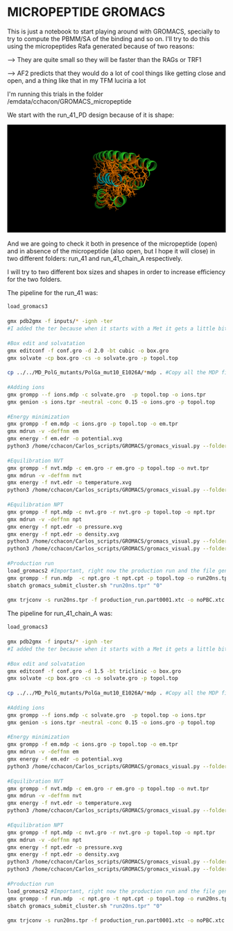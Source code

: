 


# MICROPEPTIDE GROMACS

This is just a notebook to start playing around with GROMACS, specially to try to compute the PBMM/SA of the binding and so on.
I'll try to do this using the micropeptides Rafa generated because of two reasons:

--> They are quite small so they will be faster than the RAGs or TRF1

--> AF2 predicts that they would do a lot of cool things like getting close and open, and a thing like that in my TFM luciria a lot

I'm running this trials in the folder /emdata/cchacon/GROMACS_micropeptide

We start with the run_41_PD design because of it is shape:

![alt text](figures/run_41.png)

And we are going to check it both in presence of the micropeptide (open) and in absence of the micropeptide (also open, but I hope it will close) in two different folders: run_41 and run_41_chain_A respectively.

I will try to two different box sizes and shapes in order to increase efficiency for the two folders.

The pipeline for the run_41 was:

```bash 
load_gromacs3

gmx pdb2gmx -f inputs/* -ignh -ter
#I added the ter because when it starts with a Met it gets a little bit silly, so you have to specify the termini (1 0 works for me)

#Box edit and solvatation
gmx editconf -f conf.gro -d 2.0 -bt cubic -o box.gro 
gmx solvate -cp box.gro -cs -o solvate.gro -p topol.top

cp ../../MD_PolG_mutants/PolGa_mut10_E1026A/*mdp . #Copy all the MDP files !!!!

#Adding ions
gmx grompp --f ions.mdp -c solvate.gro  -p topol.top -o ions.tpr
gmx genion -s ions.tpr -neutral -conc 0.15 -o ions.gro -p topol.top

#Energy minimization
gmx grompp -f em.mdp -c ions.gro -p topol.top -o em.tpr
gmx mdrun -v -deffnm em
gmx energy -f em.edr -o potential.xvg
python3 /home/cchacon/Carlos_scripts/GROMACS/gromacs_visual.py --folder plots --file potential.xvg --mode E

#Equilibration NVT
gmx grompp -f nvt.mdp -c em.gro -r em.gro -p topol.top -o nvt.tpr
gmx mdrun -v -deffnm nvt
gmx energy -f nvt.edr -o temperature.xvg
python3 /home/cchacon/Carlos_scripts/GROMACS/gromacs_visual.py --folder plots --file temperature.xvg --mode T

#Equilibration NPT
gmx grompp -f npt.mdp -c nvt.gro -r nvt.gro -p topol.top -o npt.tpr
gmx mdrun -v -deffnm npt
gmx energy -f npt.edr -o pressure.xvg
gmx energy -f npt.edr -o density.xvg
python3 /home/cchacon/Carlos_scripts/GROMACS/gromacs_visual.py --folder plots --file density.xvg --mode D
python3 /home/cchacon/Carlos_scripts/GROMACS/gromacs_visual.py --folder plots --file pressure.xvg --mode P

#Production run
load_gromacs2 #Important, right now the production run and the file generations are done in different versions, so to generate the last file you have to use the older version of GROMACS Change!!
gmx grompp -f run.mdp  -c npt.gro -t npt.cpt -p topol.top -o run20ns.tpr
sbatch gromacs_submit_cluster.sh "run20ns.tpr" "0"

gmx trjconv -s run20ns.tpr -f production_run.part0001.xtc -o noPBC.xtc -pbc mol -center
```

The pipeline for run_41_chain_A was:


```bash 
load_gromacs3

gmx pdb2gmx -f inputs/* -ignh -ter
#I added the ter because when it starts with a Met it gets a little bit silly, so you have to specify the termini (1 0 works for me)

#Box edit and solvatation
gmx editconf -f conf.gro -d 1.5 -bt triclinic -o box.gro 
gmx solvate -cp box.gro -cs -o solvate.gro -p topol.top

cp ../../MD_PolG_mutants/PolGa_mut10_E1026A/*mdp . #Copy all the MDP files !!!!

#Adding ions
gmx grompp --f ions.mdp -c solvate.gro  -p topol.top -o ions.tpr
gmx genion -s ions.tpr -neutral -conc 0.15 -o ions.gro -p topol.top

#Energy minimization
gmx grompp -f em.mdp -c ions.gro -p topol.top -o em.tpr
gmx mdrun -v -deffnm em
gmx energy -f em.edr -o potential.xvg
python3 /home/cchacon/Carlos_scripts/GROMACS/gromacs_visual.py --folder plots --file potential.xvg --mode E

#Equilibration NVT
gmx grompp -f nvt.mdp -c em.gro -r em.gro -p topol.top -o nvt.tpr
gmx mdrun -v -deffnm nvt
gmx energy -f nvt.edr -o temperature.xvg
python3 /home/cchacon/Carlos_scripts/GROMACS/gromacs_visual.py --folder plots --file temperature.xvg --mode T

#Equilibration NPT
gmx grompp -f npt.mdp -c nvt.gro -r nvt.gro -p topol.top -o npt.tpr
gmx mdrun -v -deffnm npt
gmx energy -f npt.edr -o pressure.xvg
gmx energy -f npt.edr -o density.xvg
python3 /home/cchacon/Carlos_scripts/GROMACS/gromacs_visual.py --folder plots --file density.xvg --mode D
python3 /home/cchacon/Carlos_scripts/GROMACS/gromacs_visual.py --folder plots --file pressure.xvg --mode P

#Production run
load_gromacs2 #Important, right now the production run and the file generations are done in different versions, so to generate the last file you have to use the older version of GROMACS Change!!
gmx grompp -f run.mdp  -c npt.gro -t npt.cpt -p topol.top -o run20ns.tpr
sbatch gromacs_submit_cluster.sh "run20ns.tpr" "0"

gmx trjconv -s run20ns.tpr -f production_run.part0001.xtc -o noPBC.xtc -pbc mol -center
```